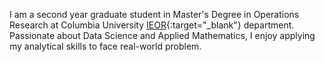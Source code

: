 I am a second year graduate student in Master's Degree in Operations Research at Columbia University [IEOR](https://ieor.columbia.edu/){:target="_blank"}  department. Passionate about Data Science and Applied Mathematics, I enjoy applying my analytical skills to face real-world problem.  

